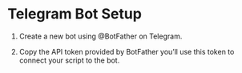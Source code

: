 # Telegram Bot Setup
1. Create a new bot using @BotFather on Telegram.

2. Copy the API token provided by BotFather
you’ll use this token to connect your script to the bot.
